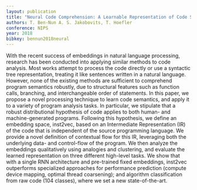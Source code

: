 ```yaml
---
layout: publication
title: "Neural Code Comprehension: A Learnable Representation of Code Semantics"
authors: T. Ben-Nun A. S. Jakobovits, T. Hoefler
conference: NIPS
year: 2018
bibkey: bennun2018neural
---
```

With the recent success of embeddings in natural language processing, research has been conducted into applying similar methods to code analysis. Most works attempt to process the code directly or use a syntactic tree representation, treating it like sentences written in a natural language. However, none of the existing methods are sufficient to comprehend program semantics robustly, due to structural features such as function calls, branching, and interchangeable order of statements. In this paper, we propose a novel processing technique to learn code semantics, and apply it to a variety of program analysis tasks. In particular, we stipulate that a robust distributional hypothesis of code applies to both human- and machine-generated programs. Following this hypothesis, we define an embedding space, inst2vec, based on an Intermediate Representation (IR) of the code that is independent of the source programming language. We provide a novel definition of contextual flow for this IR, leveraging both the underlying data- and control-flow of the program. We then analyze the embeddings qualitatively using analogies and clustering, and evaluate the learned representation on three different high-level tasks. We show that with a single RNN architecture and pre-trained fixed embeddings, inst2vec outperforms specialized approaches for performance prediction (compute device mapping, optimal thread coarsening); and algorithm classification from raw code (104 classes), where we set a new state-of-the-art.
